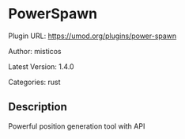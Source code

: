 # PowerSpawn

Plugin URL: https://umod.org/plugins/power-spawn

Author: misticos

Latest Version: 1.4.0

Categories: rust

## Description

Powerful position generation tool with API
